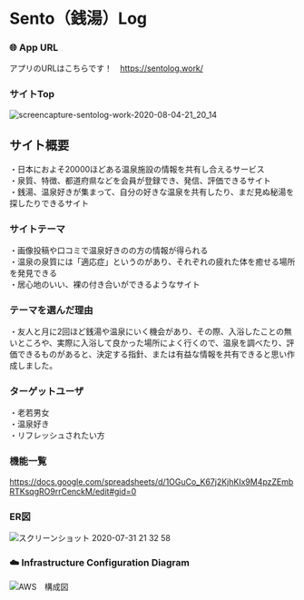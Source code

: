 # Sento（銭湯）Log
### 🌐 App URL
アプリのURLはこちらです！　https://sentolog.work/

### サイトTop
![screencapture-sentolog-work-2020-08-04-21_20_14](https://user-images.githubusercontent.com/63144797/89409131-836ad080-d75c-11ea-9148-fe6771ceca46.jpg)

## サイト概要
・日本におよそ20000ほどある温泉施設の情報を共有し合えるサービス  
・泉質、特徴、都道府県などを会員が登録でき、発信、評価できるサイト  
・銭湯、温泉好きが集まって、自分の好きな温泉を共有したり、まだ見ぬ秘湯を探したりできるサイト  

### サイトテーマ
・画像投稿や口コミで温泉好きのの方の情報が得られる  
・温泉の泉質には「適応症」というのがあり、それぞれの疲れた体を癒せる場所を発見できる  
・居心地のいい、裸の付き合いができるようなサイト  

### テーマを選んだ理由
・友人と月に2回ほど銭湯や温泉にいく機会があり、その際、入浴したことの無いところや、実際に入浴して良かった場所によく行くので、温泉を調べたり、評価できるものがあると、決定する指針、または有益な情報を共有できると思い作成しました。

### ターゲットユーザ
・老若男女  
・温泉好き  
・リフレッシュされたい方  


### 機能一覧  
<https://docs.google.com/spreadsheets/d/1OGuCo_K67j2KjhKIx9M4pzZEmbRTKsqgRO9rrCenckM/edit#gid=0>  


### ER図
![スクリーンショット 2020-07-31 21 32 58](https://user-images.githubusercontent.com/63144797/89035957-cb61b000-d376-11ea-8386-50d847eded2b.jpg)


### ☁️ Infrastructure Configuration Diagram
![AWS　構成図](https://user-images.githubusercontent.com/63144797/90334523-306d0500-e009-11ea-9929-b7d13dc1687e.png)
